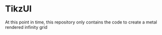# TikzUI 
At this point in time, this repository only contains the code to create a metal rendered infinity grid
